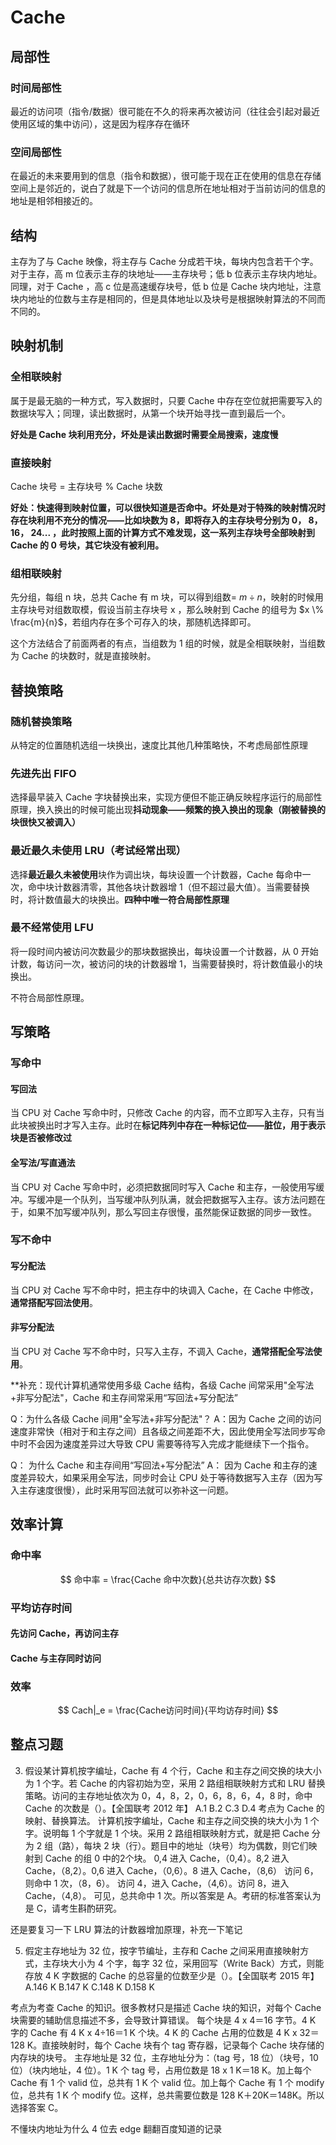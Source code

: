 # Cache
## 局部性
### 时间局部性
最近的访问项（指令/数据）很可能在不久的将来再次被访问（往往会引起对最近使用区域的集中访问），这是因为程序存在循环
### 空间局部性
在最近的未来要用到的信息（指令和数据），很可能于现在正在使用的信息在存储空间上是邻近的，说白了就是下一个访问的信息所在地址相对于当前访问的信息的地址是相邻相接近的。

## 结构
主存为了与 Cache 映像，将主存与 Cache 分成若干块，每块内包含若干个字。对于主存，高 m 位表示主存的块地址——主存块号；低 b 位表示主存块内地址。同理，对于 Cache ，高 c 位是高速缓存块号，低 b 位是 Cache 块内地址，注意块内地址的位数与主存是相同的，但是具体地址以及块号是根据映射算法的不同而不同的。

## 映射机制
### 全相联映射
属于是最无脑的一种方式，写入数据时，只要 Cache 中存在空位就把需要写入的数据块写入；同理，读出数据时，从第一个块开始寻找一直到最后一个。

**好处是 Cache 块利用充分，坏处是读出数据时需要全局搜索，速度慢**

### 直接映射
Cache 块号 = 主存块号 % Cache 块数

**好处：快速得到映射位置，可以很快知道是否命中。坏处是对于特殊的映射情况时存在块利用不充分的情况——比如块数为 8，即将存入的主存块号分别为 0， 8， 16， 24... ，此时按照上面的计算方式不难发现，这一系列主存块号全部映射到 Cache 的 0 号块，其它块没有被利用。**

### 组相联映射
先分组，每组 n 块，总共 Cache 有 m 块，可以得到组数= $m \div n$，映射的时候用主存块号对组数取模，假设当前主存块号 x ，那么映射到 Cache 的组号为 $x \% \frac{m}{n}$，若组内存在多个可存入的块，那随机选择即可。

这个方法结合了前面两者的有点，当组数为 1 组的时候，就是全相联映射，当组数为 Cache 的块数时，就是直接映射。

## 替换策略
### 随机替换策略
从特定的位置随机选组一块换出，速度比其他几种策略快，不考虑局部性原理

### 先进先出 FIFO
选择最早装入 Cache 字块替换出来，实现方便但不能正确反映程序运行的局部性原理，换入换出的时候可能出现**抖动现象——频繁的换入换出的现象（刚被替换的块很快又被调入）**

### 最近最久未使用 LRU（考试经常出现）
选择**最近最久未被使用**块作为调出块，每块设置一个计数器，Cache 每命中一次，命中块计数器清零，其他各块计数器增 1（但不超过最大值）。当需要替换时，将计数值最大的块换出。**四种中唯一符合局部性原理**


### 最不经常使用 LFU
将一段时间内被访问次数最少的那块数据换出，每块设置一个计数器，从 0 开始计数，每访问一次，被访问的块的计数器增 1，当需要替换时，将计数值最小的块换出。

不符合局部性原理。

## 写策略
### 写命中
#### 写回法
当 CPU 对 Cache 写命中时，只修改 Cache 的内容，而不立即写入主存，只有当此块被换出时才写入主存。此时在**标记阵列中存在一种标记位——脏位，用于表示块是否被修改过**
#### 全写法/写直通法
当 CPU 对 Cache 写命中时，必须把数据同时写入 Cache 和主存，一般使用写缓冲。写缓冲是一个队列，当写缓冲队列队满，就会把数据写入主存。该方法问题在于，如果不加写缓冲队列，那么写回主存很慢，虽然能保证数据的同步一致性。

### 写不命中
#### 写分配法
当 CPU 对 Cache 写不命中时，把主存中的块调入 Cache，在 Cache 中修改，**通常搭配写回法使用**。
#### 非写分配法
当 CPU 对 Cache 写不命中时，只写入主存，不调入 Cache，**通常搭配全写法使用**。

**补充：现代计算机通常使用多级 Cache 结构，各级 Cache 间常采用"全写法+非写分配法"，Cache 和主存间常采用“写回法+写分配法”

Q：为什么各级 Cache 间用"全写法+非写分配法"？
A：因为 Cache 之间的访问速度非常快（相对于和主存之间）且各级之间差距不大，因此使用全写法同步写命中时不会因为速度差异过大导致 CPU 需要等待写入完成才能继续下一个指令。

Q： 为什么 Cache 和主存间用“写回法+写分配法”
A： 因为 Cache 和主存的速度差异较大，如果采用全写法，同步时会让 CPU 处于等待数据写入主存（因为写入主存速度很慢），此时采用写回法就可以弥补这一问题。

## 效率计算
### 命中率

$$
命中率 = \frac{Cache 命中次数}{总共访存次数} 
$$
### 平均访存时间
####   先访问 Cache，再访问主存

#### Cache 与主存同时访问

### 效率
$$
Cach|_e = \frac{Cache访问时间}{平均访存时间}
$$



## 整点习题
3. 假设某计算机按字编址，Cache 有 4 个行，Cache 和主存之间交换的块大小为 1 个字。若 Cache 的内容初始为空，采用 2 路组相联映射方式和 LRU 替换策略。访问的主存地址依次为 0，4，8，2，0，6，8，6，4，8 时，命中 Cache 的次数是（）。【全国联考 2012 年】
A.1
B.2
C.3
D.4
考点为 Cache 的映射、替换算法。
计算机按字编址，Cache 和主存之间交换的块大小为 1 个字。说明每 1 个字就是 1 个块。采用 2 路组相联映射方式，就是把 Cache 分为 2 组（路），每块 2 块（行）。题目中的地址（块号）均为偶数，则它们映射到 Cache 的组 0 中的2个块。
0,4 进入 Cache，（0,4）。8,2 进入 Cache，（8,2）。0,6 进入 Cache，（0,6）。8 进入 Cache，（8,6） 访问 6，则命中 1 次，（8，6）。
访问 4，进入 Cache，（4,6）。访问 8，进入 Cache，（4,8）。
可见，总共命中 1 次。所以答案是 A。考研的标准答案认为是 C，请考生斟酌研究。

还是要复习一下 LRU 算法的计数器增加原理，补充一下笔记  

5. 假定主存地址为 32 位，按字节编址，主存和 Cache 之间采用直接映射方式，主存块大小为 4 个字，每字 32 位，采用回写（Write Back）方式，则能存放 4 K 字数据的 Cache 的总容量的位数至少是（）。【全国联考 2015 年】
A.146 K
B.147 K
C.148 K
D.158 K 

考点为考查 Cache 的知识。很多教材只是描述 Cache 块的知识，对每个 Cache 块需要的辅助信息描述不多，会导致计算错误。
每个块是 4 x 4＝16 字节。4 K 字的 Cache 有 4 K x 4÷16＝1 K 个块。4 K 的 Cache 占用的位数是 4 K x 32＝128 K。直接映射时，每个 Cache 块有个 tag 寄存器，记录每个 Cache 块存储的内存块的块号。
主存地址是 32 位，主存地址分为：（tag 号，18 位）（块号，10 位）（块内地址，4 位）。1 K 个 tag 号，占用位数是 18 x 1 K＝18 K。加上每个 Cache 有 1 个 valid 位，总共有 1 K 个 valid 位。加上每个 Cache 有 1 个 modify 位，总共有 1 K 个 modify 位。这样，总共需要位数是 128 K＋20K＝148K。所以选择答案 C。

不懂块内地址为什么 4 位去 edge 翻翻百度知道的记录
